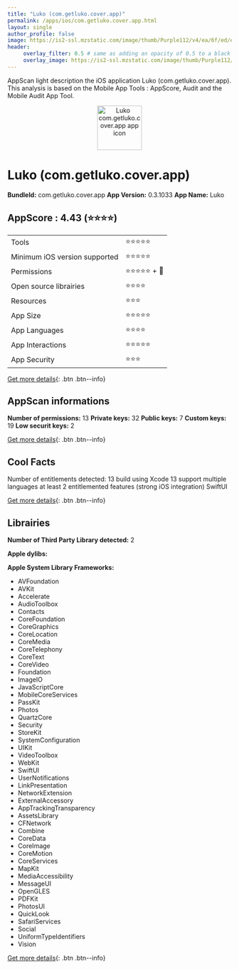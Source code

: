 ```yaml
---
title: "Luko (com.getluko.cover.app)"
permalink: /apps/ios/com.getluko.cover.app.html
layout: single
author_profile: false
image: https://is2-ssl.mzstatic.com/image/thumb/Purple112/v4/ea/6f/ed/ea6fede4-1799-5807-89d8-f365ecde5589/AppIcon-1x_U007emarketing-0-6-0-85-220.png/512x512bb.jpg
header: 
     overlay_filter: 0.5 # same as adding an opacity of 0.5 to a black background
     overlay_image: https://is2-ssl.mzstatic.com/image/thumb/Purple112/v4/ea/6f/ed/ea6fede4-1799-5807-89d8-f365ecde5589/AppIcon-1x_U007emarketing-0-6-0-85-220.png/512x512bb.jpg
---
```

AppScan light description the iOS application Luko (com.getluko.cover.app). This analysis is based on the Mobile App Tools : AppScore, Audit and the Mobile Audit App Tool.

  
  
<div style="text-align: center;"><img src="https://is2-ssl.mzstatic.com/image/thumb/Purple112/v4/ea/6f/ed/ea6fede4-1799-5807-89d8-f365ecde5589/AppIcon-1x_U007emarketing-0-6-0-85-220.png/512x512bb.jpg" width="100" height="100" alt="Luko com.getluko.cover.app app icon"></div>  
  
# Luko (com.getluko.cover.app)

**BundleId:** com.getluko.cover.app
**App Version:** 0.3.1033
**App Name:** Luko


## AppScore : 4.43 (⭐️⭐️⭐️⭐️) 

<table>
<tr><td> Tools </td><td> ⭐️⭐️⭐️⭐️⭐️ </td></tr>
<tr><td> Minimum iOS version supported </td><td> ⭐️⭐️⭐️⭐️⭐️ </td></tr>
<tr><td> Permissions </td><td> ⭐️⭐️⭐️⭐️⭐️ + 🌟 </td></tr>
<tr><td> Open source librairies </td><td> ⭐️⭐️⭐️⭐️ </td></tr>
<tr><td> Resources </td><td> ⭐️⭐️⭐️ </td></tr>
<tr><td> App Size </td><td> ⭐️⭐️⭐️⭐️⭐️ </td></tr>
<tr><td> App Languages </td><td> ⭐️⭐️⭐️⭐️ </td></tr>
<tr><td> App Interactions </td><td> ⭐️⭐️⭐️⭐️⭐️ </td></tr>
<tr><td> App Security </td><td> ⭐️⭐️⭐️ </td></tr>
</table>

[Get more details](/pricing.html){: .btn .btn--info}  
  
## AppScan informations 

**Number of permissions:** 13
**Private keys:** 32
**Public keys:** 7
**Custom keys:** 19
**Low securit keys:** 2
  
[Get more details](/pricing.html){: .btn .btn--info}

## Cool Facts

Number of entitlements detected: 13
build using Xcode 13
support multiple languages
at least 2 entitlemented features (strong iOS integration)
SwiftUI
  
[Get more details](/pricing.html){: .btn .btn--info}

## Librairies 
**Number of Third Party Library detected:** 2

**Apple dylibs:**


**Apple System Library Frameworks:**
- AVFoundation
- AVKit
- Accelerate
- AudioToolbox
- Contacts
- CoreFoundation
- CoreGraphics
- CoreLocation
- CoreMedia
- CoreTelephony
- CoreText
- CoreVideo
- Foundation
- ImageIO
- JavaScriptCore
- MobileCoreServices
- PassKit
- Photos
- QuartzCore
- Security
- StoreKit
- SystemConfiguration
- UIKit
- VideoToolbox
- WebKit
- SwiftUI
- UserNotifications
- LinkPresentation
- NetworkExtension
- ExternalAccessory
- AppTrackingTransparency
- AssetsLibrary
- CFNetwork
- Combine
- CoreData
- CoreImage
- CoreMotion
- CoreServices
- MapKit
- MediaAccessibility
- MessageUI
- OpenGLES
- PDFKit
- PhotosUI
- QuickLook
- SafariServices
- Social
- UniformTypeIdentifiers
- Vision


  
[Get more details](/pricing.html){: .btn .btn--info}

